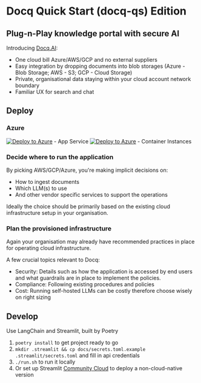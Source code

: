 
# Docq Quick Start (docq-qs) Edition

## Plug-n-Play knowledge portal with secure AI

Introducing [Docq.AI](https://docq.ai):

- One cloud bill Azure/AWS/GCP and no external suppliers
- Easy integration by dropping documents into blob storages (Azure - Blob Storage; AWS - S3; GCP - Cloud Storage)
- Private, organisational data staying within your cloud account network boundary
- Familiar UX for search and chat

## Deploy

### Azure

[![Deploy to Azure](https://aka.ms/deploytoazurebutton)](https://portal.azure.com/#create/Microsoft.Template/uri/https%3A%2F%2Fraw.githubusercontent.com%2Fdocqai%2Fdocq-qs%2Fmain%2Fdeploy%2Fazure%2Fappservice.json) - App Service
[![Deploy to Azure](https://aka.ms/deploytoazurebutton)](https://portal.azure.com/#create/Microsoft.Template/uri/https%3A%2F%2Fraw.githubusercontent.com%2Fdocqai%2Fdocq-qs%2Fmain%2Fdeploy%2Fazure%2Fcontainerinstances.json) - Container Instances


### Decide where to run the application

By picking AWS/GCP/Azure, you're making implicit decisions on:
- How to ingest documents
- Which LLM(s) to use
- And other vendor specific services to support the operations

Ideally the choice should be primarily based on the existing cloud infrastructure setup in your organisation.

### Plan the provisioned infrastructure

Again your organisation may already have recommended practices in place for operating cloud infrastructure. 

A few crucial topics relevant to Docq:
- Security: Details such as how the application is accessed by end users and what guardrails are in place to implement the policies.
- Compliance: Following existing procedures and policies
- Cost: Running self-hosted LLMs can be costly therefore choose wisely on right sizing

## Develop

Use LangChain and Streamlit, built by Poetry

1. `poetry install` to get project ready to go
2. `mkdir .streamlit && cp docs/secrets.toml.example .streamlit/secrets.toml` and fill in api credentials
3. `./run.sh` to run it locally
4. Or set up Streamlit [Community Cloud](https://streamlit.io/) to deploy a non-cloud-native version

